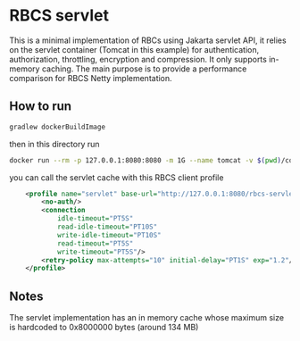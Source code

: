 # RBCS servlet

This is a minimal implementation of RBCs using Jakarta servlet API, it relies
on the servlet container (Tomcat in this example) for authentication, authorization,
throttling, encryption and compression. It only supports in-memory caching.
The main purpose is to provide a performance comparison for RBCS Netty implementation.

## How to run

```bash
gradlew dockerBuildImage
```
 then in this directory run
```bash
docker run --rm -p 127.0.0.1:8080:8080 -m 1G --name tomcat -v $(pwd)/conf/server.xml:/usr/local/tomcat/conf/server.xml gitea.woggioni.net/woggioni/rbcs/servlet:latest
```

you can call the servlet cache with this RBCS client profile
```xml
    <profile name="servlet" base-url="http://127.0.0.1:8080/rbcs-servlet/cache/" max-connections="100" enable-compression="false">
    	<no-auth/>
    	<connection
	        idle-timeout="PT5S"
	        read-idle-timeout="PT10S"
	        write-idle-timeout="PT10S"
	        read-timeout="PT5S"
	        write-timeout="PT5S"/>
        <retry-policy max-attempts="10" initial-delay="PT1S" exp="1.2"/>
    </profile>
```

## Notes

The servlet implementation has an in memory cache whose maximum
size is hardcoded to 0x8000000 bytes (around 134 MB)
